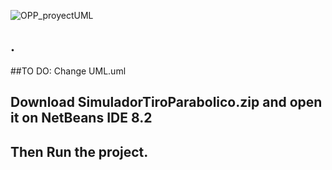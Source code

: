 ![OPP_proyectUML](https://user-images.githubusercontent.com/62186502/164345387-a9c9c68e-b620-46fd-a8a4-c5a39825f00d.png)
## .
##TO DO: Change UML.uml
## Download SimuladorTiroParabolico.zip and open it on NetBeans IDE 8.2
## Then Run the project.



